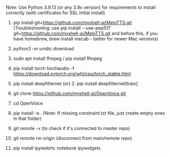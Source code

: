 Note: Use Python 3.9.13 (or any 3.9x version) for requirements to install correctly (with certificates for SSL initial install)

1. pip install git+https://github.com/myshell-ai/MeloTTS.git
(Troubleshooting: use pip install --use-pep517 git+https://github.com/myshell-ai/MeloTTS.git
and before this, if you have homebrew, brew install mecab - better for newer Mac versions)
2. python3 -m unidic download
3. sudo apt install ffmpeg / pip install ffmpeg

1. pip install torch torchaudio -f https://download.pytorch.org/whl/cpu/torch_stable.html
2. pip install deepfilternet
(or) 2. pip install deepfilternet[train]

1. git clone https://github.com/myshell-ai/OpenVoice.git
2. cd OpenVoice
3. pip install -e .
(Note: If missing constraint.txt file, just create empty ones in that folder)
4. git remote -v (to check if it's connected to master repo)
5. git remote rm origin (disconnect from main/remote repo)

1. pip install ipywebrtc notebook ipywidgets

